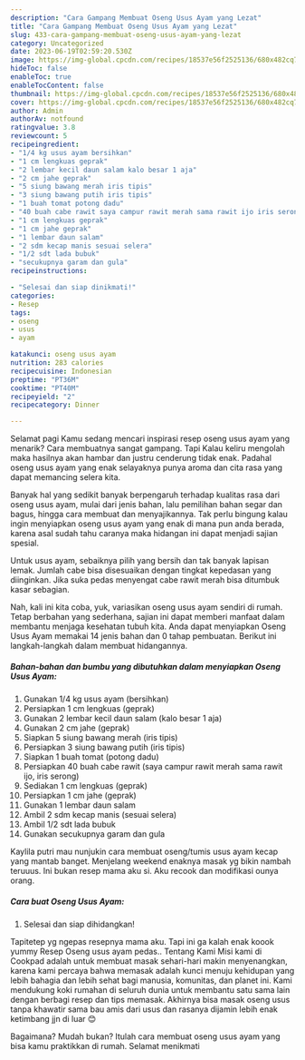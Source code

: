 ```yaml
---
description: "Cara Gampang Membuat Oseng Usus Ayam yang Lezat"
title: "Cara Gampang Membuat Oseng Usus Ayam yang Lezat"
slug: 433-cara-gampang-membuat-oseng-usus-ayam-yang-lezat
category: Uncategorized
date: 2023-06-19T02:59:20.530Z
image: https://img-global.cpcdn.com/recipes/18537e56f2525136/680x482cq70/oseng-usus-ayam-foto-resep-utama.jpg
hideToc: false
enableToc: true
enableTocContent: false
thumbnail: https://img-global.cpcdn.com/recipes/18537e56f2525136/680x482cq70/oseng-usus-ayam-foto-resep-utama.jpg
cover: https://img-global.cpcdn.com/recipes/18537e56f2525136/680x482cq70/oseng-usus-ayam-foto-resep-utama.jpg
author: Admin
authorAv: notfound
ratingvalue: 3.8
reviewcount: 5
recipeingredient:
- "1/4 kg usus ayam bersihkan"
- "1 cm lengkuas geprak"
- "2 lembar kecil daun salam kalo besar 1 aja"
- "2 cm jahe geprak"
- "5 siung bawang merah iris tipis"
- "3 siung bawang putih iris tipis"
- "1 buah tomat potong dadu"
- "40 buah cabe rawit saya campur rawit merah sama rawit ijo iris serong"
- "1 cm lengkuas geprak"
- "1 cm jahe geprak"
- "1 lembar daun salam"
- "2 sdm kecap manis sesuai selera"
- "1/2 sdt lada bubuk"
- "secukupnya garam dan gula"
recipeinstructions:

- "Selesai dan siap dinikmati!"
categories:
- Resep
tags:
- oseng
- usus
- ayam

katakunci: oseng usus ayam 
nutrition: 283 calories
recipecuisine: Indonesian
preptime: "PT36M"
cooktime: "PT40M"
recipeyield: "2"
recipecategory: Dinner

---
```



Selamat pagi Kamu sedang mencari inspirasi resep oseng usus ayam yang menarik? Cara membuatnya sangat gampang. Tapi Kalau keliru mengolah maka hasilnya akan hambar dan justru cenderung tidak enak. Padahal oseng usus ayam yang enak selayaknya punya aroma dan cita rasa yang dapat memancing selera kita.


Banyak hal yang sedikit banyak berpengaruh terhadap kualitas rasa dari oseng usus ayam, mulai dari jenis bahan, lalu pemilihan bahan segar dan bagus, hingga cara membuat dan menyajikannya. Tak perlu bingung kalau ingin menyiapkan oseng usus ayam yang enak di mana pun anda berada, karena asal sudah tahu caranya maka hidangan ini dapat menjadi sajian spesial.

Untuk usus ayam, sebaiknya pilih yang bersih dan tak banyak lapisan lemak. Jumlah cabe bisa disesuaikan dengan tingkat kepedasan yang diinginkan. Jika suka pedas menyengat cabe rawit merah bisa ditumbuk kasar sebagian.


Nah, kali ini kita coba, yuk, variasikan oseng usus ayam sendiri di rumah. Tetap berbahan yang sederhana, sajian ini dapat memberi manfaat dalam membantu menjaga kesehatan tubuh kita. Anda dapat menyiapkan Oseng Usus Ayam memakai 14 jenis bahan dan 0 tahap pembuatan. Berikut ini langkah-langkah dalam membuat hidangannya.

<!--inarticleads1-->

##### Bahan-bahan dan bumbu yang dibutuhkan dalam menyiapkan Oseng Usus Ayam:

1. Gunakan 1/4 kg usus ayam (bersihkan)
1. Persiapkan 1 cm lengkuas (geprak)
1. Gunakan 2 lembar kecil daun salam (kalo besar 1 aja)
1. Gunakan 2 cm jahe (geprak)
1. Siapkan 5 siung bawang merah (iris tipis)
1. Persiapkan 3 siung bawang putih (iris tipis)
1. Siapkan 1 buah tomat (potong dadu)
1. Persiapkan 40 buah cabe rawit (saya campur rawit merah sama rawit ijo, iris serong)
1. Sediakan 1 cm lengkuas (geprak)
1. Persiapkan 1 cm jahe (geprak)
1. Gunakan 1 lembar daun salam
1. Ambil 2 sdm kecap manis (sesuai selera)
1. Ambil 1/2 sdt lada bubuk
1. Gunakan secukupnya garam dan gula


Kaylila putri mau nunjukin cara membuat oseng/tumis usus ayam kecap yang mantab banget. Menjelang weekend enaknya masak yg bikin nambah teruuus. Ini bukan resep mama aku si. Aku recook dan modifikasi ounya orang. 

<!--inarticleads2-->

##### Cara buat Oseng Usus Ayam:


1. Selesai dan siap dihidangkan!

Tapitetep yg ngepas resepnya mama aku. Tapi ini ga kalah enak koook yummy Resep Oseng usus ayam pedas.. Tentang Kami Misi kami di Cookpad adalah untuk membuat masak sehari-hari makin menyenangkan, karena kami percaya bahwa memasak adalah kunci menuju kehidupan yang lebih bahagia dan lebih sehat bagi manusia, komunitas, dan planet ini. Kami mendukung koki rumahan di seluruh dunia untuk membantu satu sama lain dengan berbagi resep dan tips memasak. Akhirnya bisa masak oseng usus tanpa khawatir sama bau amis dari usus dan rasanya dijamin lebih enak ketimbang jjn di luar 😊 

Bagaimana? Mudah bukan? Itulah cara membuat oseng usus ayam yang bisa kamu praktikkan di rumah. Selamat menikmati
